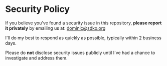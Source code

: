 # Security Policy

If you believe you've found a security issue in this repository, **please report it privately** by emailing us at: [dominic@sdko.org](mailto:dominic@sdko.org)

I'll do my best to respond as quickly as possible, typically within 2 business days.

Please do **not** disclose security issues publicly until I've had a chance to investigate and address them.
